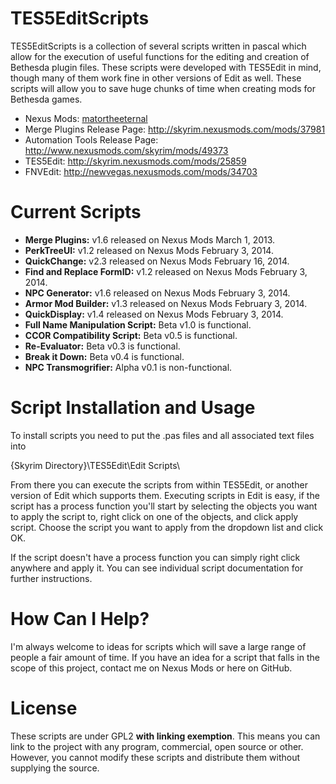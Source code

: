 TES5EditScripts
===============

TES5EditScripts is a collection of several scripts written in pascal 
which allow for the execution of useful functions for the editing and 
creation of Bethesda plugin files.  These scripts were developed with 
TES5Edit in mind, though many of them work fine in other versions of 
Edit as well.  These scripts will allow you to save huge chunks of time 
when creating mods for Bethesda games.

* Nexus Mods: [matortheeternal](http://skyrim.nexusmods.com/users/3900618/?tb=mods&pUp=1)
* Merge Plugins Release Page: <http://skyrim.nexusmods.com/mods/37981>
* Automation Tools Release Page: <http://www.nexusmods.com/skyrim/mods/49373>
* TES5Edit: <http://skyrim.nexusmods.com/mods/25859> 
* FNVEdit: <http://newvegas.nexusmods.com/mods/34703>


Current Scripts
==================================

* **Merge Plugins:** v1.6 released on Nexus Mods March 1, 2013.
* **PerkTreeUI:** v1.2 released on Nexus Mods February 3, 2014. 
* **QuickChange:** v2.3 released on Nexus Mods February 16, 2014.
* **Find and Replace FormID:** v1.2 released on Nexus Mods February 3, 2014.
* **NPC Generator:** v1.6 released on Nexus Mods February 3, 2014.
* **Armor Mod Builder:** v1.3 released on Nexus Mods February 3, 2014.
* **QuickDisplay:** v1.4 released on Nexus Mods February 3, 2014.
* **Full Name Manipulation Script:** Beta v1.0 is functional.
* **CCOR Compatibility Script:** Beta v0.5 is functional.
* **Re-Evaluator:** Beta v0.3 is functional.
* **Break it Down:** Beta v0.4 is functional.
* **NPC Transmogrifier:** Alpha v0.1 is non-functional.


Script Installation and Usage
==================================

To install scripts you need to put the .pas files and all associated text 
files into 

  {Skyrim Directory}\TES5Edit\Edit Scripts\

From there you can execute the scripts from within TES5Edit, or another 
version of Edit which supports them.  Executing scripts in Edit is easy, 
if the script has a process function you'll start by selecting the objects 
you want to apply the script to, right click on one of the objects, and 
click apply script.  Choose the script you want to apply from the dropdown 
list and click OK.

If the script doesn't have a process function you can simply right click 
anywhere and apply it.  You can see individual script documentation for 
further instructions.


How Can I Help?
==================================

I'm always welcome to ideas for scripts which will save a large range of 
people a fair amount of time.  If you have an idea for a script that falls 
in the scope of this project, contact me on Nexus Mods or here on GitHub.


License
===============
These scripts are under GPL2 **with linking exemption**. This means you
can link to the project with any program, commercial, open source or
other.  However, you cannot modify these scripts and distribute them 
without supplying the source.